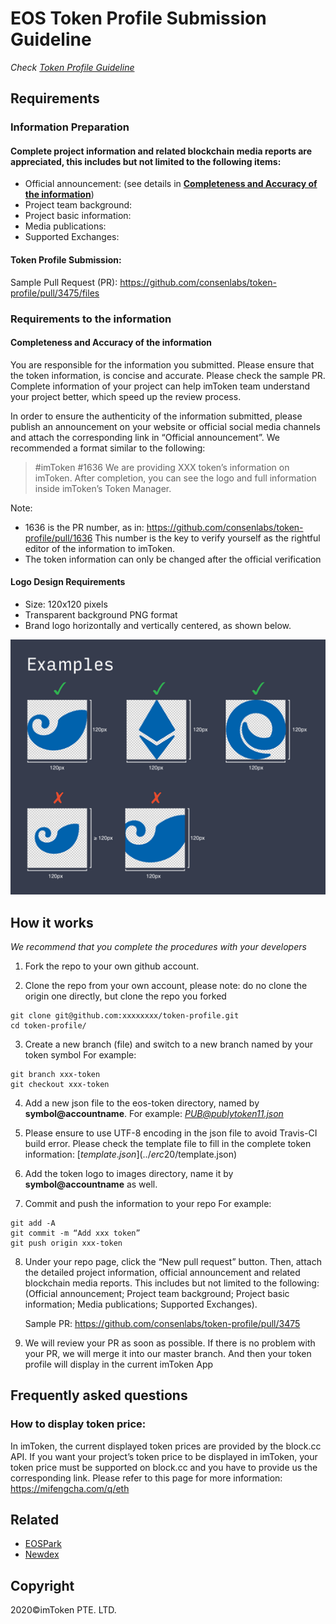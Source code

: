 # EOS Token Profile Submission Guideline

*Check [Token Profile Guideline](../README.md)*

## Requirements
### Information Preparation
#### Complete project information and related blockchain media reports are appreciated, this includes but not limited to the following items:

- Official announcement: (see details in **[Completeness and Accuracy of the information](https://github.com/consenlabs/token-profile/blob/master/tutorial/eos-tutorial.en.md#completeness-and-accuracy-of-the-information)**)
- Project team background:
- Project basic information:
- Media publications:
- Supported Exchanges:


#### Token Profile Submission:
Sample Pull Request (PR): https://github.com/consenlabs/token-profile/pull/3475/files

### Requirements to the information
#### Completeness and Accuracy of the information
You are responsible for the information you submitted. Please ensure that the token information, is concise and accurate. Please check the sample PR. Complete information of your project can help imToken team understand your project better, which speed up the review process. 

In order to ensure the authenticity of the information submitted, please publish an announcement on your website or official social media channels and attach the corresponding link in “Official announcement”. We recommended a format similar to the following:
>\#imToken #1636
We are providing XXX token’s information on imToken. After completion, you can see the logo and full information inside imToken’s Token Manager.

Note:
- 1636 is the PR number, as in: https://github.com/consenlabs/token-profile/pull/1636 
This number is the key to verify yourself as the rightful editor of the information to imToken.
- The token information can only be changed after the official verification


#### Logo Design Requirements
- Size: 120x120 pixels
- Transparent background PNG format
- Brand logo horizontally and vertically centered, as shown below.

![example](./logo.png)


## How it works
*We recommend that you complete the procedures with your developers*

1. Fork the repo to your own github account.


2. Clone the repo from your own account, please note: do no clone the origin one directly, but clone the repo you forked
```
git clone git@github.com:xxxxxxxx/token-profile.git
cd token-profile/
```


3. Create a new branch (file) and switch to a new branch named by your token symbol
  For example:
```
git branch xxx-token
git checkout xxx-token
```


4. Add a new json file to the eos-token directory, named by **symbol@accountname**. 
  For example:
  *PUB@publytoken11.json*


5. Please ensure to use UTF-8 encoding in the json file to avoid Travis-CI build error. Please check the template file to fill in the complete token information: [$template.json](../erc20/$template.json)


6. Add the token logo to images directory, name it by **symbol@accountname** as well.


7. Commit and push the information to your repo
  For example:
```
git add -A
git commit -m “Add xxx token”
git push origin xxx-token
```


8. Under your repo page, click the “New pull request” button. Then, attach the detailed  project information, official announcement and related blockchain media reports. This includes but not limited to the following: (Official announcement; Project team background; Project basic information; Media publications; Supported Exchanges).

   Sample PR: https://github.com/consenlabs/token-profile/pull/3475


9. We will review your PR as soon as possible. If there is no problem with your PR, we will merge it into our master branch. And then your token profile will display in the current imToken App

## Frequently asked questions

### How to display token price:
In imToken, the current displayed token prices are provided by the block.cc API. If you want your project’s token price to be displayed in imToken, your token price must be supported on block.cc and you have to provide us the corresponding link. Please refer to this page for more information: https://mifengcha.com/q/eth 

## Related
* [EOSPark](https://github.com/BlockABC/eos-tokens)
* [Newdex](https://newdex.io)

## Copyright

2020&copy;imToken PTE. LTD.
